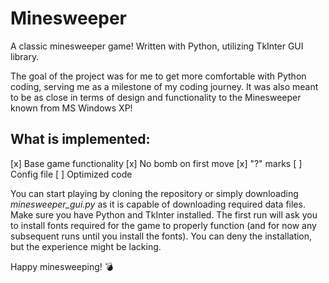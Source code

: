 # Minesweeper
A classic minesweeper game! Written with Python, utilizing TkInter GUI library.

The goal of the project was for me to get more comfortable with Python coding, serving me as a milestone of my coding journey.
It was also meant to be as close in terms of design and functionality to the Minesweeper known from MS Windows XP!

## What is implemented:
[x] Base game functionality
[x] No bomb on first move
[x] "?" marks
[ ] Config file
[ ] Optimized code

You can start playing by cloning the repository or simply downloading *minesweeper_gui.py* as it is capable of downloading required data files.
Make sure you have Python and TkInter installed.
The first run will ask you to install fonts required for the game to properly function (and for now any subsequent runs until you install the fonts). You can deny the installation, but the experience might be lacking.

Happy minesweeping! 💣
